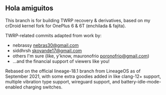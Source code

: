 ## Hola amiguitos

This branch is for building TWRP recovery & derivatives, based on my crDroid kernel fork for OnePlus 6 & 6T (enchilada & fajita).

TWRP-related commits adapted from work by:
* nebrassy <nebras30@gmail.com>
* siddhrsh <skoyande17@gmail.com>
* others I'm sure (like, y'know, mauronofrio <poronofrio@gmail.com>)
* ...and the financial support of viewers like you!

Rebased on the official lineage-18.1 branch from LineageOS as of September 2021, with some extra goodies added in like clang-12+ support, multiple vibration type support, wireguard support, and battery-idle-mode-enabled charging switches.
